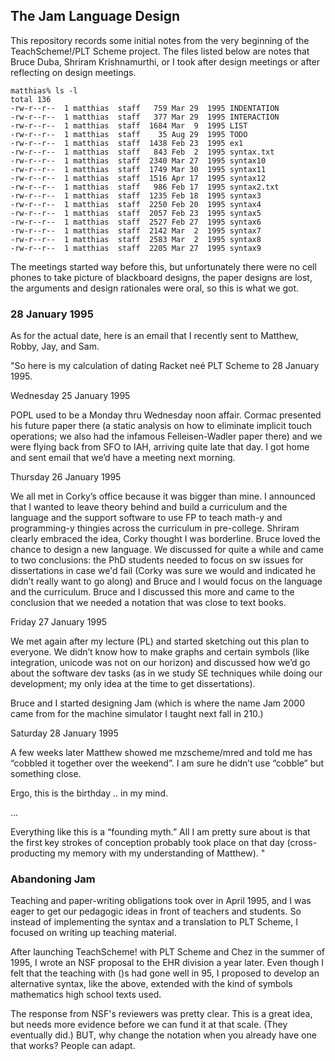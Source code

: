 ## The Jam Language Design 

This repository records some initial notes from the very beginning of the
TeachScheme!/PLT Scheme project. The files listed below are notes that
Bruce Duba, Shriram Krishnamurthi, or I took after design meetings or after
reflecting on design meetings. 

```
matthias% ls -l 
total 136
-rw-r--r--  1 matthias  staff   759 Mar 29  1995 INDENTATION
-rw-r--r--  1 matthias  staff   377 Mar 29  1995 INTERACTION
-rw-r--r--  1 matthias  staff  1684 Mar  9  1995 LIST
-rw-r--r--  1 matthias  staff    35 Aug 29  1995 TODO
-rw-r--r--  1 matthias  staff  1438 Feb 23  1995 ex1
-rw-r--r--  1 matthias  staff   843 Feb  2  1995 syntax.txt
-rw-r--r--  1 matthias  staff  2340 Mar 27  1995 syntax10
-rw-r--r--  1 matthias  staff  1749 Mar 30  1995 syntax11
-rw-r--r--  1 matthias  staff  1516 Apr 17  1995 syntax12
-rw-r--r--  1 matthias  staff   986 Feb 17  1995 syntax2.txt
-rw-r--r--  1 matthias  staff  1235 Feb 18  1995 syntax3
-rw-r--r--  1 matthias  staff  2250 Feb 20  1995 syntax4
-rw-r--r--  1 matthias  staff  2057 Feb 23  1995 syntax5
-rw-r--r--  1 matthias  staff  2527 Feb 27  1995 syntax6
-rw-r--r--  1 matthias  staff  2142 Mar  2  1995 syntax7
-rw-r--r--  1 matthias  staff  2583 Mar  2  1995 syntax8
-rw-r--r--  1 matthias  staff  2205 Mar 27  1995 syntax9
```

The meetings started way before this, but unfortunately there were no cell
phones to take picture of blackboard designs, the paper designs are lost,
the arguments and design rationales were oral, so this is what we got. 

### 28 January 1995 

As for the actual date, here is an email that I recently sent to Matthew,
Robby, Jay, and Sam. 

"So here is my calculation of dating Racket neé PLT Scheme to 28 January 1995. 

Wednesday 25 January 1995 

POPL used to be a Monday thru Wednesday noon affair. Cormac presented his
future paper there (a static analysis on how to eliminate implicit touch
operations; we also had the infamous Felleisen-Wadler paper there) and we
were flying back from SFO to IAH, arriving quite late that day. I got home
and sent email that we’d have a meeting next morning.  

Thursday 26 January 1995 

We all met in Corky’s office because it was bigger than mine. I announced
that I wanted to leave theory behind and build a curriculum and the
language and the support software to use FP to teach math-y and
programming-y thingies across the curriculum in pre-college. Shriram
clearly embraced the idea, Corky thought I was borderline. Bruce loved the
chance to design a new language. We discussed for quite a while and came to
two conclusions: the PhD students needed to focus on sw issues for
dissertations in case we'd fail (Corky was sure we would and indicated he
didn’t really want to go along) and Bruce and I would focus on the language
and the curriculum. Bruce and I discussed this more and came to the
conclusion that we needed a notation that was close to text books.  

Friday 27 January 1995 

We met again after my lecture (PL) and started sketching out this plan to
everyone. We didn’t know how to make graphs and certain symbols (like
integration, unicode was not on our horizon) and discussed how we’d go
about the software dev tasks (as in we study SE techniques while doing our
development; my only idea at the time to get dissertations).  

Bruce and I started designing Jam (which is where the name Jam 2000 came
from for the machine simulator I taught next fall in 210.)  

Saturday 28 January 1995 

A few weeks later Matthew showed me mzscheme/mred and told me has “cobbled
it together over the weekend”. I am sure he didn’t use “cobble” but
something close.  

Ergo, this is the birthday .. in my mind. 

... 

Everything like this is a “founding myth.” All I am pretty sure about is
that the first key strokes of conception probably took place on that day
(cross-producting my memory with my understanding of Matthew). "

### Abandoning Jam 

Teaching and paper-writing obligations took over in April 1995, and I was
eager to get our pedagogic ideas in front of teachers and students. So
instead of implementing the syntax and a translation to PLT Scheme, I
focused on writing up teaching material. 

After launching TeachScheme! with PLT Scheme and Chez in the summer of
1995, I wrote an NSF proposal to the EHR division a year later. Even though
I felt that the teaching with ()s had gone well in 95, I proposed to
develop an alternative syntax, like the above, extended with the kind of
symbols mathematics high school texts used. 

The response from NSF's reviewers was pretty clear. This is a great idea,
but needs more evidence before we can fund it at that scale. (They
eventually did.) BUT, why change the notation when you already have one
that works? People can adapt. 
